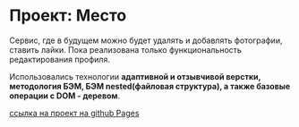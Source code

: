 # Проект: Место

Сервис, где в будущем можно будет удалять и добавлять фотографии, ставить лайки. Пока реализована только функциональность редактирования профиля.

Использовались технологии **адаптивной и отзывчивой верстки, методология БЭМ, БЭМ nested(файловая структура), а также базовые операции с DOM - деревом**.

[ссылка на проект на github Pages](https://loredo123.github.io/mesto/)

